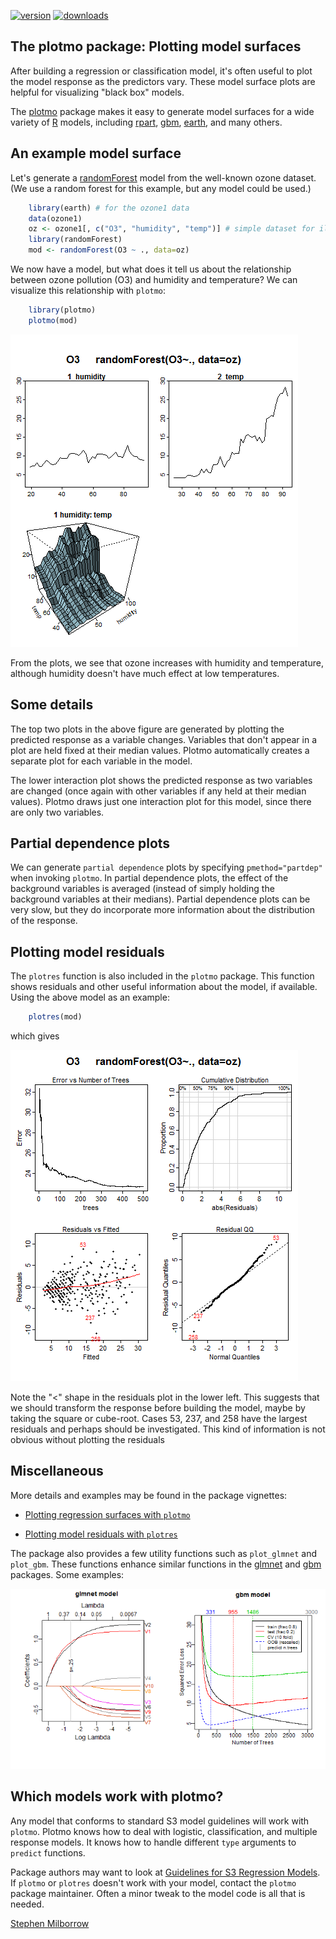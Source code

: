 [![version](https://www.r-pkg.org/badges/version/plotmo)](https://cran.r-project.org/package=plotmo)
[![downloads](https://cranlogs.r-pkg.org/badges/plotmo)](https://cran.r-project.org/package=plotmo)

## The plotmo package: Plotting model surfaces

After building a regression or classification model, it's often useful
to plot the model response as the predictors vary.
These model surface plots are helpful for visualizing "black box"
models.

The
[plotmo]( https://CRAN.R-project.org/package=plotmo)
package makes it easy to generate model surfaces for a wide variety of
[R]( https://www.r-project.org)
models, including
[rpart]( https://CRAN.R-project.org/package=rpart),
[gbm]( https://CRAN.R-project.org/package=gbm),
[earth]( https://CRAN.R-project.org/package=earth),
and many others.

## An example model surface

Let's generate a
[randomForest]( https://CRAN.R-project.org/package=randomForest)
model from the well-known ozone dataset.
(We use a random forest for this example, but any model could be
used.)

```r
    library(earth) # for the ozone1 data
    data(ozone1)
    oz <- ozone1[, c("O3", "humidity", "temp")] # simple dataset for illustration
    library(randomForest)
    mod <- randomForest(O3 ~ ., data=oz)
```

We now have a model, but what does it tell us about the relationship
between ozone pollution (O3) and humidity and temperature?
We can visualize this relationship with `plotmo`:

```r
    library(plotmo)
    plotmo(mod)
```

![](inst/README-figures/plotmo-randomForest.png)

From the plots, we see that ozone increases with humidity and
temperature, although humidity doesn't have much effect at low
temperatures.

## Some details

The top two plots in the above figure are generated by plotting the predicted
response as a variable changes.
Variables that don't appear in a plot are held fixed at their
median values.
Plotmo automatically creates a separate plot for each variable
in the model.

The lower interaction plot shows the predicted response as two
variables are changed (once again with  other variables if any held
at their median values).
Plotmo draws just one interaction plot for this model, since there are
only two variables.

## Partial dependence plots

We can generate `partial dependence` plots by specifying
`pmethod="partdep"` when invoking `plotmo`.
In partial dependence plots, the effect of the background variables is
averaged (instead of simply holding the background variables at their
medians).
Partial dependence plots can be very slow, but they do incorporate
more information about the distribution of the response.

## Plotting model residuals

The `plotres` function is also included in the `plotmo` package.
This function shows residuals and other useful information
about the model, if available.
Using the above model as an example:

```r
    plotres(mod)
```

which gives

![](inst/README-figures/plotres-randomForest.png)

Note the "<" shape in the residuals plot in the lower left.
This suggests that we should transform the response before building
the model, maybe by taking the square or cube-root.
Cases 53, 237, and 258 have the largest residuals and perhaps
should be investigated.
This kind of information is not obvious without plotting the residuals

## Miscellaneous

More details and examples may be found in the package vignettes:

- [Plotting regression surfaces with `plotmo`](http://www.milbo.org/doc/plotmo-notes.pdf)

- [Plotting model residuals with `plotres`](http://www.milbo.org/doc/plotres-notes.pdf)

The package also provides a few utility functions such as
`plot_glmnet` and `plot_gbm`.
These functions enhance similar functions in the
[glmnet](https://CRAN.R-project.org/package=glmnet) and
[gbm](https://CRAN.R-project.org/package=gbm)
packages.  Some examples:

![](inst/README-figures/plotres-glmnet-gbm.png)

## Which models work with plotmo?

Any model that conforms to standard S3 model guidelines will work
with `plotmo`.
Plotmo knows how to deal with logistic, classification,
and multiple response models.
It knows how to handle different `type` arguments to `predict` functions.

Package authors may want to look at
[Guidelines for S3 Regression Models](http://www.milbo.org/doc/modguide.pdf).
If `plotmo` or `plotres` doesn't work with your model, contact the `plotmo` package maintainer.
Often a minor tweak to the model code is all that is needed.

[Stephen Milborrow]( http://www.milbo.users.sonic.net/index.html)

